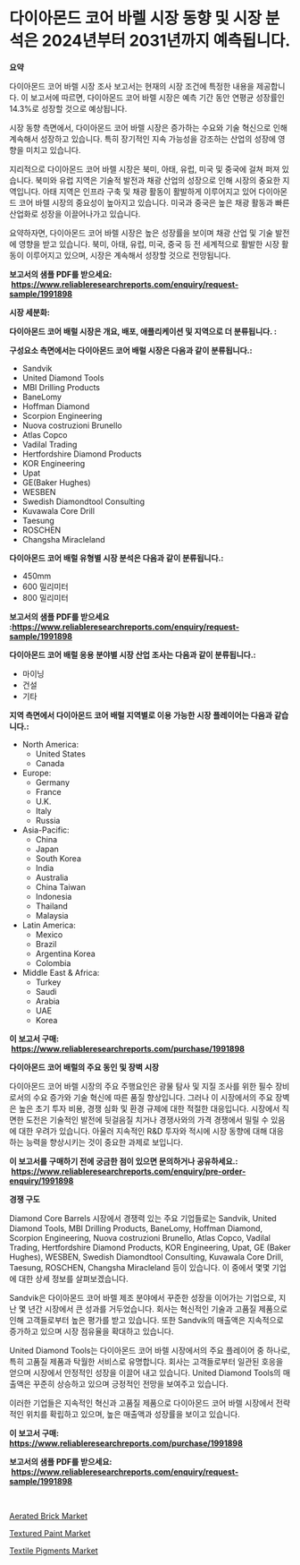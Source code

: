<p><h1>다이아몬드 코어 바렐 시장 동향 및 시장 분석은 2024년부터 2031년까지 예측됩니다.</h1></p><p><strong>요약</strong></p>
<p><p>다이아몬드 코어 바렐 시장 조사 보고서는 현재의 시장 조건에 특정한 내용을 제공합니다. 이 보고서에 따르면, 다이아몬드 코어 바렐 시장은 예측 기간 동안 연평균 성장률인 14.3%로 성장할 것으로 예상됩니다.</p><p>시장 동향 측면에서, 다이아몬드 코어 바렐 시장은 증가하는 수요와 기술 혁신으로 인해 계속해서 성장하고 있습니다. 특히 장기적인 지속 가능성을 강조하는 산업의 성장에 영향을 미치고 있습니다.</p><p>지리적으로 다이아몬드 코어 바렐 시장은 북미, 아태, 유럽, 미국 및 중국에 걸쳐 퍼져 있습니다. 북미와 유럽 지역은 기술적 발전과 채광 산업의 성장으로 인해 시장의 중요한 지역입니다. 아태 지역은 인프라 구축 및 채광 활동이 활발하게 이루어지고 있어 다이아몬드 코어 바렐 시장의 중요성이 높아지고 있습니다. 미국과 중국은 높은 채광 활동과 빠른 산업화로 성장을 이끌어나가고 있습니다.</p><p>요약하자면, 다이아몬드 코어 바렐 시장은 높은 성장률을 보이며 채광 산업 및 기술 발전에 영향을 받고 있습니다. 북미, 아태, 유럽, 미국, 중국 등 전 세계적으로 활발한 시장 활동이 이루어지고 있으며, 시장은 계속해서 성장할 것으로 전망됩니다.</p></p>
<p><strong>보고서의 샘플 PDF를 받으세요: &nbsp;<a href="https://www.reliableresearchreports.com/enquiry/request-sample/1991898">https://www.reliableresearchreports.com/enquiry/request-sample/1991898</a></strong></p>
<p><strong>시장 세분화:</strong></p>
<p><strong> 다이아몬드 코어 배럴 시장은 개요, 배포, 애플리케이션 및 지역으로 더 분류됩니다. :</strong></p>
<p><strong>구성요소 측면에서는 다이아몬드 코어 배럴 시장은 다음과 같이 분류됩니다.:</strong></p>
<p><ul><li>Sandvik</li><li>United Diamond Tools</li><li>MBI Drilling Products</li><li>BaneLomy</li><li>Hoffman Diamond</li><li>Scorpion Engineering</li><li>Nuova costruzioni Brunello</li><li>Atlas Copco</li><li>Vadilal Trading</li><li>Hertfordshire Diamond Products</li><li>KOR Engineering</li><li>Upat</li><li>GE(Baker Hughes)</li><li>WESBEN</li><li>Swedish Diamondtool Consulting</li><li>Kuvawala Core Drill</li><li>Taesung</li><li>ROSCHEN</li><li>Changsha Miracleland</li></ul></p>
<p><strong> 다이아몬드 코어 배럴 유형별 시장 분석은 다음과 같이 분류됩니다.:</strong></p>
<p><ul><li>450mm</li><li>600 밀리미터</li><li>800 밀리미터</li></ul></p>
<p><strong>보고서의 샘플 PDF를 받으세요 :<a href="https://www.reliableresearchreports.com/enquiry/request-sample/1991898">https://www.reliableresearchreports.com/enquiry/request-sample/1991898</a></strong></p>
<p><strong> 다이아몬드 코어 배럴 응용 분야별 시장 산업 조사는 다음과 같이 분류됩니다.:</strong></p>
<p><ul><li>마이닝</li><li>건설</li><li>기타</li></ul></p>
<p><strong>지역 측면에서 다이아몬드 코어 배럴 지역별로 이용 가능한 시장 플레이어는 다음과 같습니다.:</strong></p>
<p><ul>
    <li>
        North America:
        <ul>
            <li>United States</li>
            <li>Canada</li>
        </ul>
    </li>
    <li>
        Europe:
        <ul>
            <li>Germany</li>
            <li>France</li>
            <li>U.K.</li>
            <li>Italy</li>
            <li>Russia</li>
        </ul>
    </li>
    <li>
        Asia-Pacific:
        <ul>
            <li>China</li>
            <li>Japan</li>
            <li>South Korea</li>
            <li>India</li>
            <li>Australia</li>
            <li>China Taiwan</li>
            <li>Indonesia</li>
            <li>Thailand</li>
            <li>Malaysia</li>
        </ul>
    </li>
    <li>
        Latin America:
        <ul>
            <li>Mexico</li>
            <li>Brazil</li>
            <li>Argentina Korea</li>
            <li>Colombia</li>
        </ul>
    </li>
    <li>
        Middle East & Africa:
        <ul>
            <li>Turkey</li>
            <li>Saudi</li>
            <li>Arabia</li>
            <li>UAE</li>
            <li>Korea</li>
        </ul>
    </li>
    </ul></p>
<p><strong>이 보고서 구매: &nbsp;<a href="https://www.reliableresearchreports.com/purchase/1991898">https://www.reliableresearchreports.com/purchase/1991898</a></strong></p>
<p><strong>다이아몬드 코어 배럴의 주요 동인 및 장벽 시장</strong></p>
<p><p>다이아몬드 코어 바렐 시장의 주요 주행요인은 광물 탐사 및 지질 조사를 위한 필수 장비로서의 수요 증가와 기술 혁신에 따른 품질 향상입니다. 그러나 이 시장에서의 주요 장벽은 높은 초기 투자 비용, 경쟁 심화 및 환경 규제에 대한 적절한 대응입니다. 시장에서 직면한 도전은 기술적인 발전에 뒷걸음질 치거나 경쟁사와의 가격 경쟁에서 밀릴 수 있음에 대한 우려가 있습니다. 아울러 지속적인 R&D 투자와 적시에 시장 동향에 대해 대응하는 능력을 향상시키는 것이 중요한 과제로 보입니다.</p></p>
<p><strong>이 보고서를 구매하기 전에 궁금한 점이 있으면 문의하거나 공유하세요.: &nbsp;<a href="https://www.reliableresearchreports.com/enquiry/pre-order-enquiry/1991898">https://www.reliableresearchreports.com/enquiry/pre-order-enquiry/1991898</a></strong></p>
<p><strong>경쟁 구도</strong></p>
<p><p>Diamond Core Barrels 시장에서 경쟁력 있는 주요 기업들로는 Sandvik, United Diamond Tools, MBI Drilling Products, BaneLomy, Hoffman Diamond, Scorpion Engineering, Nuova costruzioni Brunello, Atlas Copco, Vadilal Trading, Hertfordshire Diamond Products, KOR Engineering, Upat, GE (Baker Hughes), WESBEN, Swedish Diamondtool Consulting, Kuvawala Core Drill, Taesung, ROSCHEN, Changsha Miracleland 등이 있습니다. 이 중에서 몇몇 기업에 대한 상세 정보를 살펴보겠습니다.</p><p>Sandvik은 다이아몬드 코어 바렐 제조 분야에서 꾸준한 성장을 이어가는 기업으로, 지난 몇 년간 시장에서 큰 성과를 거두었습니다. 회사는 혁신적인 기술과 고품질 제품으로 인해 고객들로부터 높은 평가를 받고 있습니다. 또한 Sandvik의 매출액은 지속적으로 증가하고 있으며 시장 점유율을 확대하고 있습니다.</p><p>United Diamond Tools는 다이아몬드 코어 바렐 시장에서의 주요 플레이어 중 하나로, 특히 고품질 제품과 탁월한 서비스로 유명합니다. 회사는 고객들로부터 일관된 호응을 얻으며 시장에서 안정적인 성장을 이끌어 내고 있습니다. United Diamond Tools의 매출액은 꾸준히 상승하고 있으며 긍정적인 전망을 보여주고 있습니다.</p><p>이러한 기업들은 지속적인 혁신과 고품질 제품으로 다이아몬드 코어 바렐 시장에서 전략적인 위치를 확립하고 있으며, 높은 매출액과 성장률을 보이고 있습니다.</p></p>
<p><strong>이 보고서 구매: &nbsp; <a href="https://www.reliableresearchreports.com/purchase/1991898">https://www.reliableresearchreports.com/purchase/1991898</a></strong></p>
<p><strong>보고서의 샘플 PDF를 받으세요: &nbsp;<a href="https://www.reliableresearchreports.com/enquiry/request-sample/1991898">https://www.reliableresearchreports.com/enquiry/request-sample/1991898</a></strong><strong></strong></p>
<p>&nbsp;</p>
<p><p><a href="https://florentine-yuzu-f42.notion.site/Aerated-Brick-Market-Centers-on-Aspects-such-as-Market-Growth-Market-Share-Market-Opportunity-and-937ab125bf654fcba3f042f535cd5517">Aerated Brick Market</a></p><p><a href="https://changeable-paste-463.notion.site/Textured-Paint-Market-Research-Report-Forecasted-for-Period-from-2024-2031-by-Market-Type-Market-c233fe16346341d78cab7e831f33f187">Textured Paint Market</a></p><p><a href="https://fuschia-pecorino-a6d.notion.site/Textile-Pigments-Market-Size-Growing-and-Forecasted-for-period-from-2024-2031-and-provides-complet-df1772995c8f49acb48eb28d03d083c7">Textile Pigments Market</a></p></p>